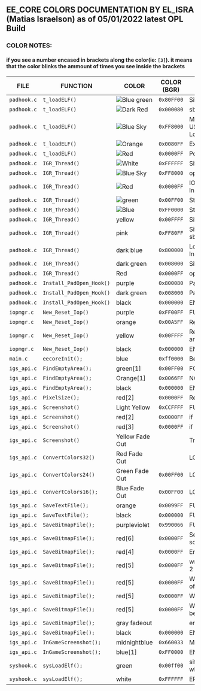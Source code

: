 ## EE_CORE COLORS DOCUMENTATION BY EL_ISRA (Matias Israelson) as of 05/01/2022 latest OPL Build
### COLOR NOTES: 
####	if you see a number encased in brackets along the color(ie: `[3]`). it means that the color blinks the ammount of times you see inside the brackets

|    FILE   |         FUNCTION         |         COLOR          |COLOR (BGR)| function/Context
----------- | ------------------------ | ---------------------- | --------- | --------------------------------------------------------------------------------------- |
`padhook.c` | `t_loadELF()`            | ![Blue green](https://img.shields.io/badge/%20-Blue%20green%20-00ff80)| `0x80FF00`| SifInitRpc(0); 
`padhook.c` | `t_loadELF()`            | ![Dark Red](https://img.shields.io/badge/%20-Dark%20Red%20-800000)    | `0x000080`| sbv_patch_disable_prefix_check();
`padhook.c` | `t_loadELF()`            | ![Blue Sky](https://img.shields.io/badge/%20-Blue%20Sky%20-0080ff)    | `0xFF8000`| Modules loading(SIO2MAN, MCMAN, USBD, USBHDFSD), WipeUserMemory(), flushcache(), LoadELF
`padhook.c` | `t_loadELF()`            | ![Orange](https://img.shields.io/badge/%20-Orange%20-ff8000)          | `0x0080FF`| ExecPS2()
`padhook.c` | `t_loadELF()`            | ![Red](https://img.shields.io/badge/%20-Red%20-ff0000)                | `0x0000FF`| Post ExecPS2()
`padhook.c` | `IGR_Thread()`           | ![White](https://img.shields.io/badge/%20-White%20-ffffff)	       | `0xFFFFFF`|SifInitRpc(0);
`padhook.c` | `IGR_Thread()`           | ![Blue Sky](https://img.shields.io/badge/%20-Blue%20Sky%20-0080ff)    | `0xFF8000`| oplIGRShutdown(0);
`padhook.c` | `IGR_Thread()`           | ![Red](https://img.shields.io/badge/%20-Red%20-ff0000)                | `0x0000FF`| IOP Reset, Remove_Kernel_Hooks(), InitializeTLB(), GetCop0(25)
`padhook.c` | `IGR_Thread()`           | ![green](https://img.shields.io/badge/%20-Green%20-00ff00)            | `0x00FF00`| Stopping GSM (if active)
`padhook.c` | `IGR_Thread()`           | ![Blue](https://img.shields.io/badge/%20-Blue%20-0000ff)| `0xFF0000`| Stopping PS2RD (if active)
`padhook.c` | `IGR_Thread()`           | yellow 		| `0x00FFFF`| SifIopSync()
`padhook.c` | `IGR_Thread()`           | pink 			| `0xFF80FF`|  SifInitRpc(), SifInitIopHeap(), LoadFileInit(), sbv_patch_enable_lmb()
`padhook.c` | `IGR_Thread()`           | dark blue 		| `0x800000`| LoadOPLModule(OPL_MODULE_ID_RESETSPU), InGameScreenshot() (If enabled)
`padhook.c` | `IGR_Thread()`           | dark green 		| `0x008000`| SifExitIopHeap(), LoadFileExit(), SifExitRpc()
`padhook.c` | `IGR_Thread()`           | Red 			| `0x0000FF`| oplIGRShutdown()
`padhook.c` | `Install_PadOpen_Hook()` | purple 		| `0x800080`| PadOpen pattern search
`padhook.c` | `Install_PadOpen_Hook()` | dark green 		| `0x008000`| PadOpen patches
`padhook.c` | `Install_PadOpen_Hook()` | black 			| `0x000000`| END OF FUNCTION
`iopmgr.c`  | `New_Reset_Iop()`        | purple	         	| `0xFF00FF`| FUNCTION START
`iopmgr.c`  | `New_Reset_Iop()`        | orange	         	| `0x00A5FF`| ResetIopSpecial(NULL, 0);
`iopmgr.c`  | `New_Reset_Iop()`        | yellow	         	| `0x00FFFF`| ResetIopSpecial(&arg[10], arglen - 10); (only if arglen is larger than 0)
`iopmgr.c`  | `New_Reset_Iop()`        | black	         	| `0x000000`| END OF FUNCTION
`main.c`    | `eecoreInit();`          | blue	         	| `0xff0000`|  Before SifExitRpc(); END OF FUNCTION
`igs_api.c` | `FindEmptyArea();`       | green[1]           	| `0x00FF00`| FOUND
`igs_api.c` | `FindEmptyArea();`       | Orange[1]	        | `0x0066FF`| NOT FOUND
`igs_api.c` | `FindEmptyArea();`       | black	         	| `0x000000`| END OF FUNCTION
`igs_api.c` | `PixelSize();`           | red[2]	         	| `0x0000FF`| Reached function end
`igs_api.c` | `Screenshot()`           | Light Yellow       	| `0xCCFFFF`| FUNCTION START
`igs_api.c` | `Screenshot()`           | red[2]             	| `0x0000FF`| if ((sbw < 1) || (sbw > 32))
`igs_api.c` | `Screenshot()`           | red[3]	         	| `0x0000FF`| if ((height < 64) || (height > 1080))
`igs_api.c` | `Screenshot()`           | Yellow Fade Out	|           | Transfer image to host		
`igs_api.c` | `ConvertColors32()`      | Red Fade Out      	|           | LOOP END		
`igs_api.c` | `ConvertColors24()`      | Green Fade Out     	| `0x00FF00`| LOOP END		
`igs_api.c` | `ConvertColors16();`     | Blue Fade Out      	| `0x00FF00`| LOOP END	
`igs_api.c` | `SaveTextFile();`        | orange             	| `0x0099FF`| FUNCTION START	
`igs_api.c` | `SaveTextFile();`        | black	         	| `0x000000`| FUNCTION END	
`igs_api.c` | `SaveBitmapFile();`      | purpleviolet       	| `0x990066`| FUNCTION START
`igs_api.c` | `SaveBitmapFile();`      | red[6]		 	| `0x0000FF`| Sequential numbering feature reached screenshot 255
`igs_api.c` | `SaveBitmapFile();`      | red[4]		 	| `0x0000FF`| Error creating file
`igs_api.c` | `SaveBitmapFile();`      | red[5]		 	| `0x0000FF`| writing the BMP Header didn´t return a value of 2
`igs_api.c` | `SaveBitmapFile();`      | red[5]		 	| `0x0000FF`| Writing the rest of the data didn´t return a value of 52
`igs_api.c` | `SaveBitmapFile();`      | red[5]		 	| `0x0000FF`| Written data not equal to buffer length
`igs_api.c` | `SaveBitmapFile();`      | red[5]		 	| `0x0000FF`| Written data not equal to buffer length (same as before, but for Interlace Mode)
`igs_api.c` | `SaveBitmapFile();`      | gray fadeout       	| 	    | end of data writing loop
`igs_api.c` | `SaveBitmapFile();`      | black 		 	| `0x000000`| END OF FUNCTION
`igs_api.c` | `InGameScreenshot();`    | midnightblue       	| `0x660033`| Module Loading (SIO2MAN, MCMAN)
`igs_api.c` | `InGameScreenshot();`    | blue[1]            	| `0xFF0000`| END OF FUNCTION
`syshook.c` | `sysLoadElf();`          | green             	| `0x00ff00`| sifinit and some shit finished, proceeding to wipeUserMem...
`syshook.c` | `sysLoadElf();`          | white              	| `0xFFFFFF`| ERROR
   


